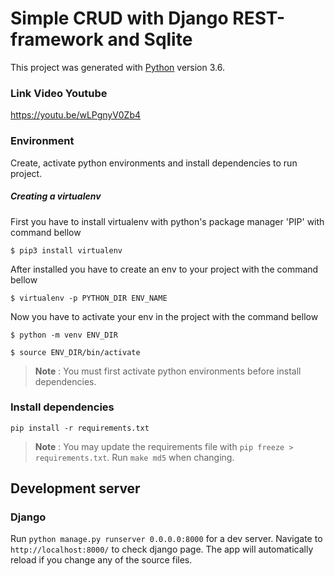 
# Simple CRUD with Django REST-framework and Sqlite

This project was generated with [Python](https://www.python.org/downloads/release/python-368/) version 3.6.


### Link Video Youtube
https://youtu.be/wLPgnyV0Zb4


### Environment

Create, activate python environments and install dependencies to run project.

##### Creating a virtualenv

First you have to install virtualenv with python's package manager 'PIP' with command bellow

```
$ pip3 install virtualenv
```
After installed you have to create an env to your project with the command bellow

```
$ virtualenv -p PYTHON_DIR ENV_NAME
```

Now you have to activate your env in the project with the command bellow

```
$ python -m venv ENV_DIR

$ source ENV_DIR/bin/activate
```

> **Note** : You must first activate python environments before install dependencies.


### Install dependencies

```
pip install -r requirements.txt
```

> **Note** : You may update the requirements file with `pip freeze > requirements.txt`. Run `make md5` when changing.


## Development server

### Django

Run `python manage.py runserver 0.0.0.0:8000` for a dev server. Navigate to `http://localhost:8000/` to check django page. The app will automatically reload if you change any of the source files.
